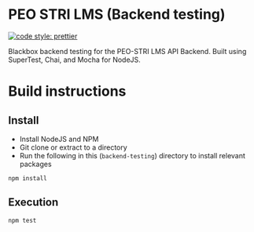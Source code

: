 # PEO STRI LMS (Backend testing)

[![code style: prettier](https://img.shields.io/badge/code_style-prettier-ff69b4.svg?style=flat-square)](https://github.com/prettier/prettier)

Blackbox backend testing for the PEO-STRI LMS API Backend. Built using SuperTest, Chai, and Mocha for NodeJS.

# Build instructions

## Install

- Install NodeJS and NPM
- Git clone or extract to a directory
- Run the following in this (`backend-testing`) directory to install relevant packages

```
npm install
```

## Execution

```
npm test
```
